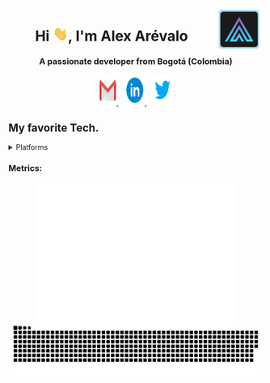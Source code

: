 <img src="https://github.com/Alexoat76/Alexoat76/blob/main/assets/Logo_Personal_Brand_AA.png" width="96" align="right" hspace="0" />
<h1 align="center">Hi <img src="https://github.com/ABSphreak/ABSphreak/blob/master/gifs/Hi.gif" width="30px">, I'm Alex Arévalo
<h3 align="center">A passionate developer from Bogotá (Colombia)</h3>

<p align='center'>
<a href="https://www.gmail.com" >
<img src="https://github.com/Alexoat76/Alexoat76/blob/main/assets/icons8-gmail.svg" alt="gmail" width="35" height="60">
</a>
&nbsp;&nbsp;
<a href="https://www.linkedin.com/in/Alexoat76" >
<img src="https://github.com/Alexoat76/Alexoat76/blob/main/assets/icons8-linkedin.svg" alt="linkedin" width="40" height="60">
</a>
&nbsp;&nbsp;
<a href="https://twitter.com/Alexoat76" >
<img src="https://github.com/Alexoat76/Alexoat76/blob/main/assets/icons8-twitter.svg" alt="twitter" width="40" height="60">
</a>
</p>

## My favorite Tech.

<details  style="user-select: none;">
<summary>
Platforms
</summary>

<p align='center'>
<img src="https://github.com/Alexoat76/Alexoat76/blob/main/assets/Icons8-linux.svg" alt="linux" width="40" height="60">
&nbsp;&nbsp;
<img src="https://github.com/Alexoat76/Alexoat76/blob/main/assets/icons8-ubuntu.svg" alt="ubuntu" width="40" height="60">
&nbsp;&nbsp;
<img src="https://github.com/Alexoat76/Alexoat76/blob/main/assets/icons8-WT_Logo.svg" alt="wsl_terminal" width="40" height="60">
&nbsp;&nbsp;
<img src=https://github.com/Alexoat76/Alexoat76/blob/main/assets/icons8-docker.svg" alt="docker" width="40" height="60">
</p>

</details>
  
  
<h3 align="left">Metrics:</h3>
<p align="center">
<img align="center" src="/github-metrics.svg" alt="Metrics" width="400"> <br>
<img align="center" src="/github-contribution-grid-snake.svg" alt="animation" width="700">
</p>
